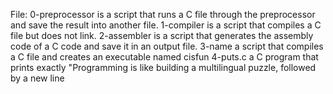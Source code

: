 File: 0-preprocessor is a script that runs a C file through the preprocessor and save the result into another file.
1-compiler is a script that compiles a C file but does not link.
2-assembler is a script that generates the assembly code of a C code and save it in an output file.
3-name a script that compiles a C file and creates an executable named cisfun
4-puts.c a C program that prints exactly "Programming is like building a multilingual puzzle, followed by a new line
